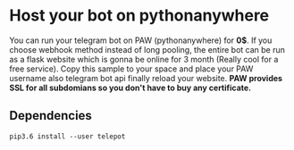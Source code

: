 # Host your bot on pythonanywhere
You can run your telegram bot on PAW (pythonanywhere) for **0$**. If you choose webhook method instead of long pooling, the entire bot can be run as a flask website which is gonna be online for 3 month (Really cool for a free service). Copy this sample to your space and place your PAW username also telegram bot api finally reload your website.
**PAW provides SSL for all subdomians so you don't have to buy any certificate.**

## Dependencies
````
pip3.6 install --user telepot
````
